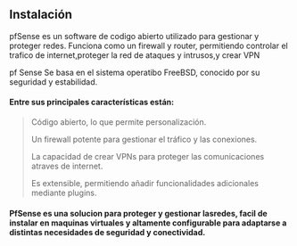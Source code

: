 ## Instalación

pfSense es un software de codigo abierto utilizado para gestionar y proteger redes. Funciona como un firewall  y router, permitiendo controlar el trafico de internet,proteger la red de ataques y intrusos,y crear VPN 

pf Sense Se basa en el sistema operatibo  FreeBSD, conocido por su seguridad y estabilidad.

#### Entre sus principales características están:

>Código abierto, lo que permite personalización.
>
>Un firewall potente para gestionar el tráfico y las conexiones.
>
>
>La capacidad de crear VPNs para proteger las comunicaciones atraves de internet.
>
>
>Es extensible, permitiendo añadir funcionalidades adicionales mediante plugins.
>
>
#### PfSense es una solucion para proteger y gestionar lasredes, facil de instalar en maquinas virtuales y altamente configurable para adaptarse a distintas necesidades de seguridad y conectividad.
## 



